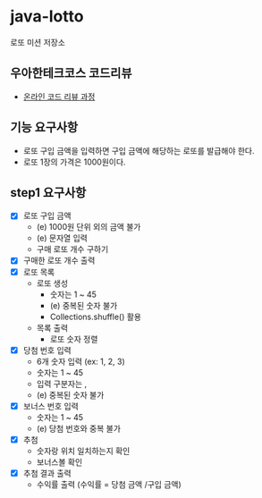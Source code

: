 # java-lotto

로또 미션 저장소

## 우아한테크코스 코드리뷰

- [온라인 코드 리뷰 과정](https://github.com/woowacourse/woowacourse-docs/blob/master/maincourse/README.md)

## 기능 요구사항
- 로또 구입 금액을 입력하면 구입 금액에 해당하는 로또를 발급해야 한다.
- 로또 1장의 가격은 1000원이다.

## step1 요구사항
- [x] 로또 구입 금액
  - (e) 1000원 단위 외의 금액 불가
  - (e) 문자열 입력
  - 구매 로또 개수 구하기
- [x] 구매한 로또 개수 출력
- [x] 로또 목록
  - 로또 생성
    - 숫자는 1 ~ 45
    - (e) 중복된 숫자 불가  
    - Collections.shuffle() 활용  
  - 목록 출력
    - 로또 숫자 정렬
- [x] 당첨 번호 입력
  - 6개 숫자 입력 (ex: 1, 2, 3)
  - 숫자는 1 ~ 45
  - 입력 구분자는 ,
  - (e) 중복된 숫자 불가
- [x] 보너스 번호 입력
  - 숫자는 1 ~ 45
  - (e) 당첨 번호와 중복 불가
- [x] 추첨
  - 숫자랑 위치 일치하는지 확인 
  - 보너스볼 확인
- [x] 추첨 결과 출력
  - 수익률 출력 (수익률 = 당첨 금액 /구입 금액)
